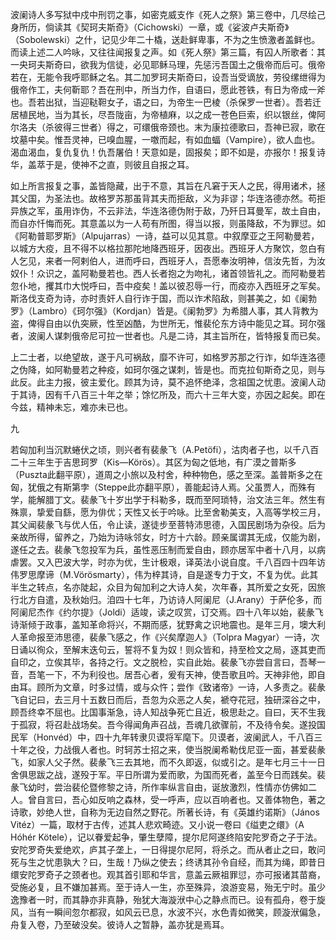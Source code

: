 波阑诗人多写狱中戍中刑罚之事，如密克威支作《死人之祭》第三卷中，几尽绘己身所历，倘读其《契珂夫斯奇》（Cichowski）一章，或《娑波卢夫斯奇》（Sobolewski）之什，记见少年二十橇，送赴鲜卑事，不为之生愤激者盖鲜也。而读上述二人吟咏，又往往闻报复之声。如《死人祭》第三篇，有囚人所歌者：其一央珂夫斯奇曰，欲我为信徒，必见耶稣马理，先惩污吾国土之俄帝而后可。俄帝若在，无能令我呼耶稣之名。其二加罗珂夫斯奇曰，设吾当受谪放，劳役缧绁得为俄帝作工，夫何靳耶？吾在刑中，所当力作，自语曰，愿此苍铁，有日为帝成一斧也。吾若出狱，当迎鞑靼女子，语之曰，为帝生一巴棱（杀保罗一世者）。吾若迁居植民地，当为其长，尽吾陇亩，为帝植麻，以之成一苍色巨索，织以银丝，俾阿尔洛夫（杀彼得三世者）得之，可缳俄帝颈也。末为康拉德歌曰，吾神已寂，歌在坟墓中矣。惟吾灵神，已嗅血腥，一噭而起，有如血蝠（Vampire），欲人血也。渴血渴血，复仇复仇！仇吾屠伯！天意如是，固报矣；即不如是，亦报尔！报复诗华，盖萃于是，使神不之直，则彼且自报之耳。

如上所言报复之事，盖皆隐藏，出于不意，其旨在凡窘于天人之民，得用诸术，拯其父国，为圣法也。故格罗苏那虽背其夫而拒敌，义为非谬；华连洛德亦然。苟拒异族之军，虽用诈伪，不云非法，华连洛德伪附于敌，乃歼日耳曼军，故土自由，而自亦忏悔而死。其意盖以为一人苟有所图，得当以报，则虽降敌，不为罪愆。如《阿勒普耶罗斯》（Alpujarras）一诗，益可以见其意。中叙摩亚之王阿勒曼若，以城方大疫，且不得不以格拉那陀地降西班牙，因夜出。西班牙人方聚饮，忽白有人乞见，来者一阿剌伯人，进而呼曰，西班牙人，吾愿奉汝明神，信汝先哲，为汝奴仆！众识之，盖阿勒曼若也。西人长者抱之为吻礼，诸首领皆礼之。而阿勒曼若忽仆地，攫其巾大悦呼曰，吾中疫矣！盖以彼忍辱一行，而疫亦入西班牙之军矣。斯洛伐支奇为诗，亦时责奸人自行诈于国，而以诈术陷敌，则甚美之，如《阑勃罗》（Lambro）《珂尔强》（Kordjan）皆是。《阑勃罗》为希腊人事，其人背教为盗，俾得自由以仇突厥，性至凶酷，为世所无，惟裴伦东方诗中能见之耳。珂尔强者，波阑人谋刺俄帝尼可拉一世者也。凡是二诗，其主旨所在，皆特报复而已矣。

上二士者，以绝望故，遂于凡可祸敌，靡不许可，如格罗苏那之行诈，如华连洛德之伪降，如阿勒曼若之种疫，如珂尔强之谋刺，皆是也。而克拉旬斯奇之见，则与此反。此主力报，彼主爱化。顾其为诗，莫不追怀绝泽，念祖国之忧患。波阑人动于其诗，因有千八百三十年之举；馀忆所及，而六十三年大变，亦因之起矣。即在今兹，精神未忘，难亦未已也。

  

九

  

若匈加利当沉默蜷伏之顷，则兴者有裴彖飞（A.Petöfi），沽肉者子也，以千八百二十三年生于吉思珂罗（Kis—Körös）。其区为匈之低地，有广漠之普斯多（Puszta此翻平原），道周之小旅以及村舍，种种物色，感之至深。盖普斯多之在匈，犹俄之有斯第孛（Steppe此亦翻平原），善能起诗人焉。父虽贾人，而殊有学，能解腊丁文。裴彖飞十岁出学于科勒多，既而至阿琐特，治文法三年。然生有殊禀，挚爱自繇，愿为俳优；天性又长于吟咏。比至舍勒美支，入高等学校三月，其父闻裴彖飞与优人伍，令止读，遂徒步至菩特沛思德，入国民剧场为杂役。后为亲故所得，留养之，乃始为诗咏邻女，时方十六龄。顾亲属谓其无成，仅能为剧，遂任之去。裴彖飞忽投军为兵，虽性恶压制而爱自由，顾亦居军中者十八月，以病虐罢。又入巴波大学，时亦为优，生计极艰，译英法小说自度。千八百四十四年访伟罗思摩谛（M.Vörösmarty），伟为梓其诗，自是遂专力于文，不复为优。此其半生之转点，名亦陡起，众目为匈加利之大诗人矣，次年春，其所爱之女死，因旅行北方自遣，及秋始归。洎四十七年，乃访诗人阿阑尼（J.Arany）于萨伦多，而阿阑尼杰作《约尔提》（Joldi）适竣，读之叹赏，订交焉。四十八年以始，裴彖飞诗渐倾于政事，盖知革命将兴，不期而感，犹野禽之识地震也。是年三月，墺大利人革命报至沛思德，裴彖飞感之，作《兴矣摩迦人》（Tolpra Magyar）一诗，次日诵以徇众，至解末迭句云，誓将不复为奴！则众皆和，持至检文之局，逐其吏而自印之，立俟其毕，各持之行。文之脱检，实自此始。裴彖飞亦尝自言曰，吾琴一音，吾笔一下，不为利役也。居吾心者，爰有天神，使吾歌且吟。天神非他，即自由耳。顾所为文章，时多过情，或与众忤；尝作《致诸帝》一诗，人多责之。裴彖飞自记曰，去三月十五数日而后，吾忽为众恶之人矣，褫夺花冠，独研深谷之中，顾吾终幸不屈也。比国事渐急，诗人知战争死亡且近，极思赴之。自曰，天不生我于孤寂，将召赴战场矣。吾今得闻角声召战，吾魂几欲骤前，不及待令矣。遂投国民军（Honvéd）中，四十九年转隶贝谟将军麾下。贝谟者，波阑武人，千八百三十年之役，力战俄人者也。时轲苏士招之来，使当脱阑希勒伐尼亚一面，甚爱裴彖飞，如家人父子然。裴彖飞三去其地，而不久即返，似或引之。是年七月三十一日舍俱思跋之战，遂殁于军。平日所谓为爱而歌，为国而死者，盖至今日而践矣。裴彖飞幼时，尝治裴伦暨修黎之诗，所作率纵言自由，诞放激烈，性情亦仿佛如二人。曾自言曰，吾心如反响之森林，受一呼声，应以百响者也。又善体物色，著之诗歌，妙绝人世，自称为无边自然之野花。所著长诗，有《英雄约诺斯》（János Vitéz）一篇，取材于古传，述其人悲欢畸迹。又小说一卷曰《缢吏之缳》（A Hóhér Kötele），记以眷爱起争，肇生孽障，提尔尼阿遂终陷安陀罗奇之子于法。安陀罗奇失爱绝欢，庐其子垄上，一日得提尔尼阿，将杀之。而从者止之曰，敢问死与生之忧患孰大？曰，生哉！乃纵之使去；终诱其孙令自经，而其为绳，即昔日缳安陀罗奇子之颈者也。观其首引耶和华言，意盖云厥祖罪愆，亦可报诸其苗裔，受施必复，且不嫌加甚焉。至于诗人一生，亦至殊异，浪游变易，殆无宁时。虽少逸豫者一时，而其静亦非真静，殆犹大海漩洑中心之静点而已。设有孤舟，卷于旋风，当有一瞬间忽尔都寂，如风云已息，水波不兴，水色青如微笑，顾漩洑偏急，舟复入卷，乃至破没矣。彼诗人之暂静，盖亦犹是焉耳。